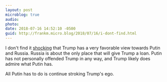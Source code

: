 ```yaml
---
layout: post
microblog: true
audio: 
photo: 
date: 2018-07-16 14:52:10 -0500
guid: http://frankm.micro.blog/2018/07/16/i-dont-find.html
---
```

I don't find it [shocking](https://www.cnn.com/2018/07/16/politics/donald-trump-vladimir-putin-press-conference/index.html) that Trump has a very favorable view towards Putin and Russia. Russia is about the only place that will give Trump a loan. Putin has not personally offended Trump in any way, and Trump likely does admire what Putin has. 

All Putin has to do is continue stroking Trump's ego.
